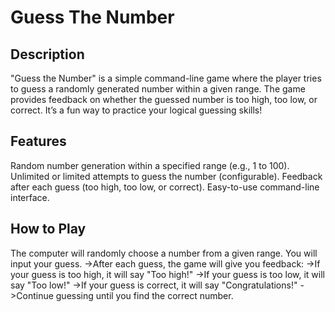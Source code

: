 # Guess The Number

## Description
"Guess the Number" is a simple command-line game where the player tries to guess a randomly generated number within a given range.
The game provides feedback on whether the guessed number is too high, too low, or correct.
It’s a fun way to practice your logical guessing skills!

## Features
Random number generation within a specified range (e.g., 1 to 100).
Unlimited or limited attempts to guess the number (configurable).
Feedback after each guess (too high, too low, or correct).
Easy-to-use command-line interface.

## How to Play
The computer will randomly choose a number from a given range.
You will input your guess.
 ->After each guess, the game will give you feedback:
 ->If your guess is too high, it will say "Too high!"
 ->If your guess is too low, it will say "Too low!"
 ->If your guess is correct, it will say "Congratulations!"
 ->Continue guessing until you find the correct number.
